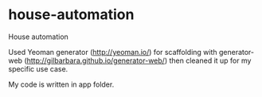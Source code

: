 # house-automation
House automation

Used Yeoman generator (http://yeoman.io/) for scaffolding with generator-web (http://gilbarbara.github.io/generator-web/) then cleaned it up for my specific use case.

My code is written in app folder.
